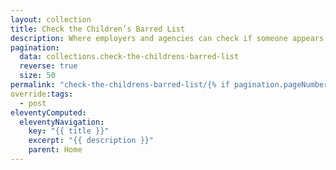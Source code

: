 ```yaml
---
layout: collection
title: Check the Children’s Barred List
description: Where employers and agencies can check if someone appears on the Children’s Barred List
pagination:
  data: collections.check-the-childrens-barred-list
  reverse: true
  size: 50
permalink: "check-the-childrens-barred-list/{% if pagination.pageNumber > 0 %}page/{{ pagination.pageNumber + 1 }}{% endif %}/"
override:tags:
  - post
eleventyComputed:
  eleventyNavigation:
    key: "{{ title }}"
    excerpt: "{{ description }}"
    parent: Home
---
```

